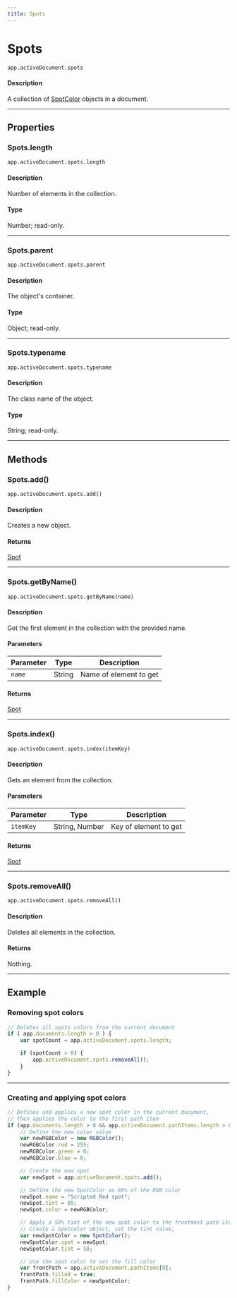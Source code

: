 ```yaml
---
title: Spots
---
```

# Spots

`app.activeDocument.spots`

#### Description

A collection of [SpotColor](.././SpotColor) objects in a document.

---

## Properties

### Spots.length

`app.activeDocument.spots.length`

#### Description

Number of elements in the collection.

#### Type

Number; read-only.

---

### Spots.parent

`app.activeDocument.spots.parent`

#### Description

The object's container.

#### Type

Object; read-only.

---

### Spots.typename

`app.activeDocument.spots.typename`

#### Description

The class name of the object.

#### Type

String; read-only.

---

## Methods

### Spots.add()

`app.activeDocument.spots.add()`

#### Description

Creates a new object.

#### Returns

[Spot](.././Spot)

---

### Spots.getByName()

`app.activeDocument.spots.getByName(name)`

#### Description

Get the first element in the collection with the provided name.

#### Parameters

| Parameter |  Type  |      Description       |
| --------- | ------ | ---------------------- |
| `name`    | String | Name of element to get |

#### Returns

[Spot](.././Spot)

---

### Spots.index()

`app.activeDocument.spots.index(itemKey)`

#### Description

Gets an element from the collection.

#### Parameters

| Parameter |      Type      |      Description      |
| --------- | -------------- | --------------------- |
| `itemKey` | String, Number | Key of element to get |

#### Returns

[Spot](.././Spot)

---

### Spots.removeAll()

`app.activeDocument.spots.removeAll()`

#### Description

Deletes all elements in the collection.

#### Returns

Nothing.

---

## Example

### Removing spot colors

```javascript
// Deletes all spots colors from the current document
if ( app.documents.length > 0 ) {
    var spotCount = app.activeDocument.spots.length;

    if (spotCount > 0) {
        app.activeDocument.spots.removeAll();
    }
}
```

---

### Creating and applying spot colors

```javascript
// Defines and applies a new spot color in the current document,
// then applies the color to the first path item
if (app.documents.length > 0 && app.activeDocument.pathItems.length > 0) {
    // Define the new color value
    var newRGBColor = new RGBColor();
    newRGBColor.red = 255;
    newRGBColor.green = 0;
    newRGBColor.blue = 0;

    // Create the new spot
    var newSpot = app.activeDocument.spots.add();

    // Define the new SpotColor as 80% of the RGB color
    newSpot.name = "Scripted Red spot";
    newSpot.tint = 80;
    newSpot.color = newRGBColor;

    // Apply a 50% tint of the new spot color to the frontmost path item.
    // Create a spotcolor object, set the tint value,
    var newSpotColor = new SpotColor();
    newSpotColor.spot = newSpot;
    newSpotColor.tint = 50;

    // Use the spot color to set the fill color
    var frontPath = app.activeDocument.pathItems[0];
    frontPath.filled = true;
    frontPath.fillColor = newSpotColor;
}
```
